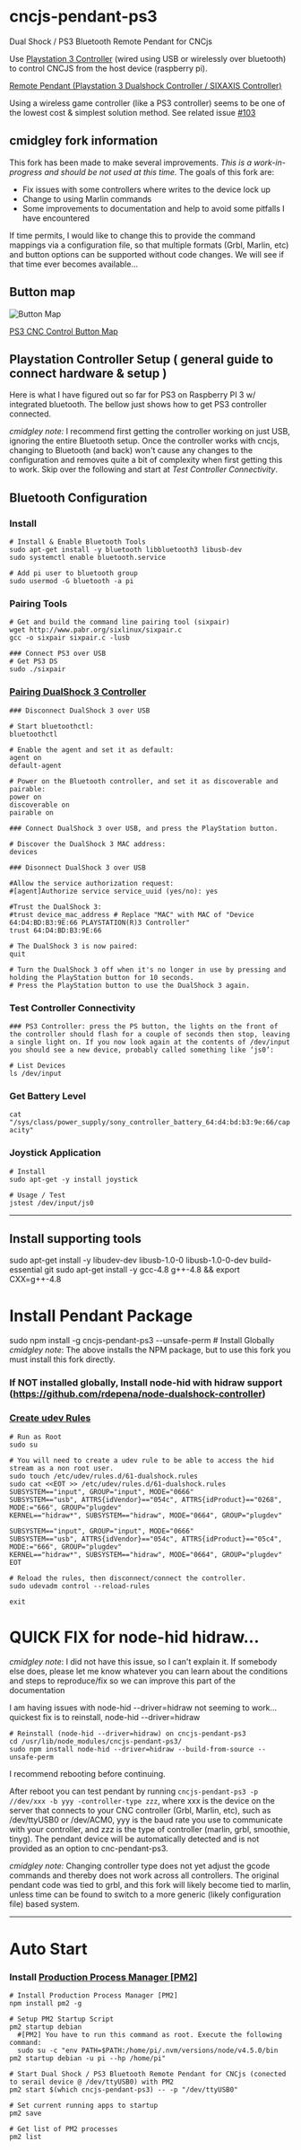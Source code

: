 # cncjs-pendant-ps3
Dual Shock / PS3 Bluetooth Remote Pendant for CNCjs

Use [Playstation 3 Controller](https://www.playstation.com/en-us/explore/accessories/dualshock-3-ps3/) (wired using USB or wirelessly over bluetooth) to control CNCJS from the host device (raspberry pi).

[Remote Pendant (Playstation 3 Dualshock Controller / SIXAXIS Controller)](https://github.com/cheton/cnc/issues/103)

Using a wireless game controller (like a PS3 controller) seems to be one of the lowest cost & simplest solution method. See related issue [#103](https://github.com/cheton/cnc/issues/103)

## cmidgley fork information

This fork has been made to make several improvements.  _This is a work-in-progress and should be not used at this time._   The goals of this fork are:

* Fix issues with some controllers where writes to the device lock up
* Change to using Marlin commands
* Some improvements to documentation and help to avoid some pitfalls I have encountered

If time permits, I would like to change this to provide the command mappings via a configuration file, so that multiple formats (Grbl, Marlin, etc) and button options can be supported without code changes.  We will see if that time ever becomes available...

## Button map

![Button Map](images/cncjs-button-map.jpg)

[PS3 CNC Control Button Map](https://docs.google.com/drawings/d/1DMzfBk5DSvjJ082FrerrfmpL19-pYAOcvcmTbZJJsvs/edit?usp=sharing)

## Playstation Controller Setup ( general guide to connect hardware & setup )

Here is what I have figured out so far for PS3 on Raspberry PI 3 w/ integrated bluetooth.  The bellow just shows how to get PS3 controller connected.

_cmidgley note:_ I recommend first getting the controller working on just USB, ignoring the entire Bluetooth setup.  Once the controller works with cncjs, changing to Bluetooth (and back) won't cause any changes to the configuration and removes quite a bit of complexity when first getting this to work.  Skip over the following and start at _Test Controller Connectivity_.


## Bluetooth Configuration

### Install
```
# Install & Enable Bluetooth Tools
sudo apt-get install -y bluetooth libbluetooth3 libusb-dev
sudo systemctl enable bluetooth.service

# Add pi user to bluetooth group
sudo usermod -G bluetooth -a pi
```

### Pairing Tools
```
# Get and build the command line pairing tool (sixpair)
wget http://www.pabr.org/sixlinux/sixpair.c
gcc -o sixpair sixpair.c -lusb

### Connect PS3 over USB
# Get PS3 DS 
sudo ./sixpair
```

### [Pairing DualShock 3 Controller](https://wiki.gentoo.org/wiki/Sony_DualShock)
```
### Disconnect DualShock 3 over USB

# Start bluetoothctl:
bluetoothctl

# Enable the agent and set it as default:
agent on
default-agent

# Power on the Bluetooth controller, and set it as discoverable and pairable:
power on
discoverable on
pairable on

### Connect DualShock 3 over USB, and press the PlayStation button.

# Discover the DualShock 3 MAC address:
devices

### Disonnect DualShock 3 over USB

#Allow the service authorization request:
#[agent]Authorize service service_uuid (yes/no): yes

#Trust the DualShock 3:
#trust device_mac_address # Replace "MAC" with MAC of "Device 64:D4:BD:B3:9E:66 PLAYSTATION(R)3 Controller"
trust 64:D4:BD:B3:9E:66 

# The DualShock 3 is now paired:
quit

# Turn the DualShock 3 off when it's no longer in use by pressing and holding the PlayStation button for 10 seconds.
# Press the PlayStation button to use the DualShock 3 again.
```

### Test Controller Connectivity
```
### PS3 Controller: press the PS button, the lights on the front of the controller should flash for a couple of seconds then stop, leaving a single light on. If you now look again at the contents of /dev/input you should see a new device, probably called something like ‘js0’:

# List Devices
ls /dev/input
```

### Get Battery Level
`cat "/sys/class/power_supply/sony_controller_battery_64:d4:bd:b3:9e:66/capacity"`


### Joystick Application
```
# Install
sudo apt-get -y install joystick

# Usage / Test
jstest /dev/input/js0
```

----------------------------------------

## Install supporting tools

sudo apt-get install -y libudev-dev libusb-1.0-0 libusb-1.0-0-dev build-essential git
sudo apt-get install -y gcc-4.8 g++-4.8 && export CXX=g++-4.8

# Install Pendant Package
sudo npm install -g cncjs-pendant-ps3 --unsafe-perm  # Install Globally
_cmidgley note_: The above installs the NPM package, but to use this fork you must install this fork directly.  

### If NOT installed globally, Install node-hid with hidraw support (https://github.com/rdepena/node-dualshock-controller)

### [Create udev Rules](https://github.com/rdepena/node-dualshock-controller#-create-udev-rules)
```
# Run as Root
sudo su

# You will need to create a udev rule to be able to access the hid stream as a non root user.
sudo touch /etc/udev/rules.d/61-dualshock.rules
sudo cat <<EOT >> /etc/udev/rules.d/61-dualshock.rules
SUBSYSTEM=="input", GROUP="input", MODE="0666"
SUBSYSTEM=="usb", ATTRS{idVendor}=="054c", ATTRS{idProduct}=="0268", MODE:="666", GROUP="plugdev"
KERNEL=="hidraw*", SUBSYSTEM=="hidraw", MODE="0664", GROUP="plugdev"

SUBSYSTEM=="input", GROUP="input", MODE="0666"
SUBSYSTEM=="usb", ATTRS{idVendor}=="054c", ATTRS{idProduct}=="05c4", MODE:="666", GROUP="plugdev"
KERNEL=="hidraw*", SUBSYSTEM=="hidraw", MODE="0664", GROUP="plugdev"
EOT

# Reload the rules, then disconnect/connect the controller.
sudo udevadm control --reload-rules

exit
```

# QUICK FIX for node-hid hidraw... 
_cmidgley note_: I did not have this issue, so I can't explain it.  If somebody else does, please let me know whatever you can learn about the conditions and steps to reproduce/fix so we can improve this part of the documentation

I am having issues with node-hid --driver=hidraw not seeming to work... quickest fix is to reinstall, node-hid --driver=hidraw 

```
# Reinstall (node-hid --driver=hidraw) on cncjs-pendant-ps3
cd /usr/lib/node_modules/cncjs-pendant-ps3/
sudo npm install node-hid --driver=hidraw --build-from-source --unsafe-perm
```

I recommend rebooting before continuing.  

After reboot you can test pendant by running `cncjs-pendant-ps3 -p //dev/xxx -b yyy -controller-type zzz`, where xxx is the device on the server that connects to your CNC controller (Grbl, Marlin, etc), such as /dev/ttyUSB0 or /dev/ACM0, yyy is the baud rate you use to communicate with your controller, and zzz is the type of controller (marlin, grbl, smoothie, tinyg).  The pendant device will be automatically detected and is not provided as an option to cnc-pendant-ps3.

_cmidgley note:_ Changing controller type does not yet adjust the gcode commands and thereby does not work across all controllers. The original pendant code was tied to grbl, and this fork will likely become tied to marlin, unless time can be found to switch to a more generic (likely configuration file) based system. 

----------------------------------------

# Auto Start

### Install [Production Process Manager [PM2]](http://pm2.io)
```
# Install Production Process Manager [PM2]
npm install pm2 -g

# Setup PM2 Startup Script
pm2 startup debian
  #[PM2] You have to run this command as root. Execute the following command:
  sudo su -c "env PATH=$PATH:/home/pi/.nvm/versions/node/v4.5.0/bin pm2 startup debian -u pi --hp /home/pi"

# Start Dual Shock / PS3 Bluetooth Remote Pendant for CNCjs (conected to serail device @ /dev/ttyUSB0) with PM2
pm2 start $(which cncjs-pendant-ps3) -- -p "/dev/ttyUSB0"

# Set current running apps to startup
pm2 save

# Get list of PM2 processes
pm2 list
```
